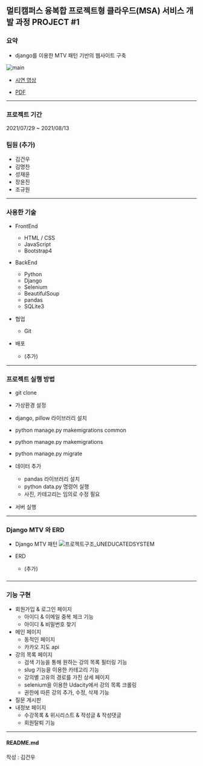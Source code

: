 ## 멀티캠퍼스 융복합 프로젝트형 클라우드(MSA) 서비스 개발 과정 PROJECT #1

### 요약
- django를 이용한 MTV 패턴 기반의 웹사이트 구축

![main](https://user-images.githubusercontent.com/52156247/129450255-12cf04b5-6e02-4e89-9434-7f9b72710876.png)

- [시연 영상](https://youtu.be/UiiuZNOMpVA)

- [PDF](https://drive.google.com/file/d/1MT9G0pTpsDtuoIORccpu5iGNpnIjz-94/view?usp=sharing)

--- 

### 프로젝트 기간
2021/07/29 ~ 2021/08/13

### 팀원 (추가)
- 김건우
- 김명찬
- 성재윤
- 장윤진
- 조규원
--- 

### 사용한 기술
- FrontEnd
  - HTML / CSS  
  - JavaScript
  - Bootstrap4

- BackEnd
  - Python
  - Django
  - Selenium
  - BeautifulSoup
  - pandas
  - SQLite3
  
- 협업
  - Git
  
- 배포
  - (추가)
--- 

### 프로젝트 실행 방법
- git clone 

- 가상환경 설정 

- django, pillow 라이브러리 설치
- python manage.py makemigrations common
- python manage.py makemigrations
- python manage.py migrate

- 데이터 추가 
    - pandas 라이브러리 설치
    - python data.py 명령어 실행
    - 사진, 카테고리는 임의로 수정 필요
  
- 서버 실행
    
--- 

### Django MTV 와 ERD

- Django MTV 패턴
![프로젝트구조_UNEDUCATEDSYSTEM](https://user-images.githubusercontent.com/52156247/129448241-dbbaf45b-abf8-4b62-bdd3-2be12658b52c.png)

- ERD
  - (추가)
### 

--- 

### 기능 구현
- 회원가입 & 로그인 페이지
  - 아이디 & 이메일 중복 체크 기능 
  - 아이디 & 비밀번호 찾기 
- 메인 페이지
  - 동적인 페이지
  - 카카오 지도 api
- 강의 목록 페이지
  - 검색 기능을 통해 원하는 강의 목록 필터링 기능 
  - slug 기능을 이용한 카테고리 기능 
  - 강의별 고유의 경로를 가진 상세 페이지
  - selenium을 이용한 Udacity에서 강의 목록 크롤링
  - 권한에 따른 강의 추가, 수정, 삭제 기능
- 질문 게시판
- 내정보 페이지 
  - 수강목록 & 위시리스트 & 작성글 & 작성댓글
  - 회원탈퇴 기능

---


#### README.md
작성 : 김건우
